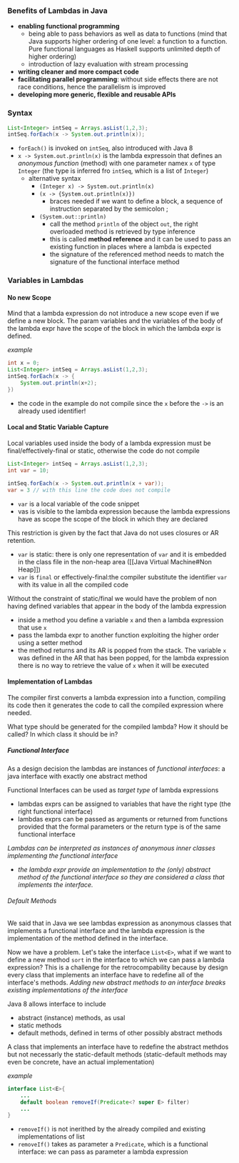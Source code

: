 ### Benefits of Lambdas in Java 
- **enabling functional programming**
	- being able to pass behaviors as well as data to functions (mind that Java supports higher ordering of one level: a function to a function. Pure functional languages as Haskell supports unlimited depth of higher ordering)
	- introduction of lazy evaluation with stream processing
- **writing cleaner and more compact code**
- **facilitating parallel programming**: without side effects there are not race conditions, hence the parallelism is improved
- **developing more generic, flexible and reusable APIs**
### Syntax
```java
List<Integer> intSeq = Arrays.asList(1,2,3);
intSeq.forEach(x -> System.out.println(x));
```
- `forEach()` is invoked on `intSeq`, also introduced with Java 8
- `x -> System.out.println(x)` is the lambda expressoin that defines an *anonymous function* (method) with one parameter namex `x` of type `Integer` (the type is inferred fro `intSeq`, which is a list of `Integer`)
	- alternative syntax
		- `(Integer x) -> System.out.println(x)`
		- `(x -> {System.out.println(x)})`
			- braces needed if we want to define a block, a sequence of instruction separated by the semicolon ;
		- `(System.out::println)`
			- call the method `println` of the object `out`, the right overloaded method is retrieved by type inference
			- this is called **method reference** and it can be used to pass an existing function in places where a lambda is expected
			- the signature of the referenced method needs to match the signature of the functional interface method

### Variables in Lambdas
#### No new Scope
Mind that a lambda expression do not introduce a new scope even if we define a new block. The param variables and the variables of the body of the lambda expr have the scope of the block in which the lambda expr is defined. 

*example*
```java
int x = 0;
List<Integer> intSeq = Arrays.asList(1,2,3);
intSeq.forEach(x -> { 
	System.out.println(x+2);
})
```
- the code in the example do not compile since the `x` before the `->` is an already used identifier!

#### Local and Static Variable Capture
Local variables used inside the body of a lambda expression must be final/effectively-final or static, otherwise the code do not compile
```java
List<Integer> intSeq = Arrays.asList(1,2,3);
int var = 10; 

intSeq.forEach(x -> System.out.println(x + var));
var = 3 // with this line the code does not compile
```
- `var` is a local variable of the code snippet
- vas is visible to the lambda expression because the lambda expressions have as scope the scope of the block in which they are declared

This restriction is given by the fact that Java do not uses closures or AR retention. 
- `var` is static: there is only one representation of `var` and it is embedded in the class file in the non-heap area ([[Java Virtual Machine#Non Heap]])
- `var` is `final` or effectively-final:the compiler substitute the identifier `var` with its value in all the compiled code

Without the constraint of static/final we would have the problem of non having defined variables that appear in the body of the lambda expression
- inside a method you define a variable `x` and then a lambda expression that use `x`
- pass the lambda expr to another function exploiting the higher order using a setter method
- the method returns and its AR is popped from the stack. The variable `x` was defined in the AR that has been popped, for the lambda expression there is no way to retrieve the value of `x` when it will be executed
#### Implementation of Lambdas
The compiler first converts a lambda expression into a function, compiling its code then it generates the code to call the compiled expression where needed. 

What type should be generated for the compiled lambda? How it should be called? In which class it should be in?
##### Functional Interface
As a design decision the lambdas are instances of *functional interfaces*: a java interface with exactly one abstract method

Functional Interfaces can be used as *target type* of lambda expressions
- lambdas exprs can be assigned to variables that have the right type (the right functional interface)
- lambdas exprs can be passed as arguments or returned from functions provided that the formal parameters or the return type is of the same functional interface

*Lambdas can be interpreted as instances of anonymous inner classes implementing the functional interface*
- *the lambda expr provide an implementation to the (only) abstract method of the functional interface so they are considered a class that implements the interface.*
###### Default Methods
We said that in Java we see lambdas expression as anonymous classes that implements a functional interface and the lambda expression is the implementation of the method defined in the interface. 

Now we have a problem. Let's take the interface `List<E>`, what if we want to define a new method `sort` in the interface to which we can pass a lambda expression? 
This is a challenge for the retrocompability because by design every class that implements an interface have to redefine all of the interface's methods. 
*Adding new abstract methods to an interface breaks existing implementations of the interface*

Java 8 allows interface to include
- abstract (instance) methods, as usal 
- static methods
- default methods, defined in terms of other possibly abstract methods

A class that implements an interface have to redefine the abstract methdos but not necessarly the static-default methods (static-default methods may even be concrete, have an actual implementation)

*example*
```java
interface List<E>{
	...
	default boolean removeIf(Predicate<? super E> filter)
	...
}
```
- `removeIf()` is not inerithed by the already compiled and existing implementations of list 
- `removeIf()` takes as parameter a `Predicate`, which is a functional interface: we can pass as parameter a lambda expression